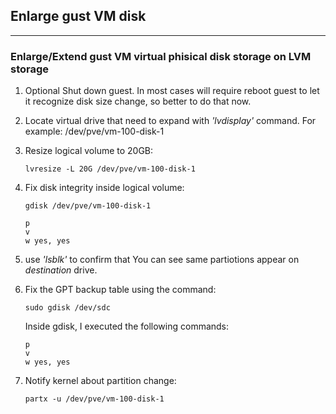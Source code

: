 ## Enlarge gust VM disk

---

### Enlarge/Extend gust VM virtual phisical disk storage on LVM storage

1. Optional Shut down guest. In most cases will require reboot guest to let it recognize disk size change, so better to do that now.

2. Locate virtual drive that need to expand with *'lvdisplay'* command. For example: /dev/pve/vm-100-disk-1

3. Resize logical volume to 20GB:
   ```shell
   lvresize -L 20G /dev/pve/vm-100-disk-1
   ```

4. Fix disk integrity inside logical volume:
   ```shell
   gdisk /dev/pve/vm-100-disk-1
   ```
   ```shell
   p
   v
   w yes, yes
   ```

5. use *'lsblk'* to confirm that You can see same partiotions appear on *destination* drive.
   
6. Fix the GPT backup table using the command:
   ```shell
   sudo gdisk /dev/sdc
   ```
   Inside gdisk, I executed the following commands:
   ```
   p
   v
   w yes, yes
   ```

7. Notify kernel about partition change:
   ```shell
   partx -u /dev/pve/vm-100-disk-1
   ```
